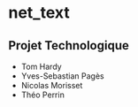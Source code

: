# net_text
## Projet Technologique
- Tom Hardy
- Yves-Sebastian Pagès
- Nicolas Morisset 
- Théo Perrin 
